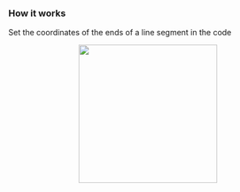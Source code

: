 

### How it works
Set the coordinates of the ends of a line segment in the code
<p align="center">
  <img src="https://github.com/kazakov24alex/cyclogons/tree/master/docs/pic1.jpg" width="250"/>
</p>